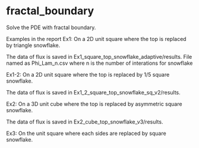 # fractal_boundary
Solve the PDE with fractal boundary. 

Examples in the report
Ex1: On a 2D unit square where the top is replaced by triangle snowflake. 

The data of flux is saved in Ex1_square_top_snowflake_adaptive/results. 
File named as Phi_Lam_n.csv where n is the number of interations for snowflake

Ex1-2: On a 2D unit square where the top is replaced by 1/5 square snowflake. 

The data of flux is saved in Ex1_2_square_top_snowflake_sq_v2/results.

Ex2: On a 3D unit cube where the top is replaced by asymmetric square snowflake. 

The data of flux is saved in Ex2_cube_top_snowflake_v3/results.

Ex3: On the unit square where each sides are replaced by square snowflake.

